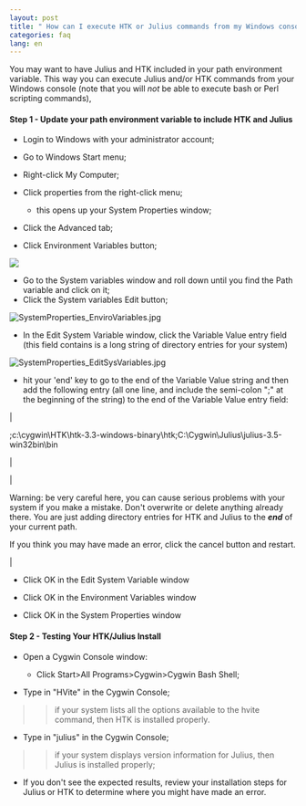 ```yaml
---
layout: post
title: " How can I execute HTK or Julius commands from my Windows console? "
categories: faq
lang: en
---
```


You may want to have Julius and HTK included in your path environment variable.  This way you can execute Julius and/or HTK commands from your Windows console (note that you will _not_ be able to execute bash or Perl scripting commands),

#### Step 1 - Update your path environment variable to include HTK and Julius

*   Login to Windows with your administrator account;

*   Go to Windows Start menu;
*   Right-click My Computer;
*   Click properties from the right-click menu; 
    *   this opens up your System Properties window;
*   Click the Advanced tab;
*   Click Environment Variables button;

![](../../../uploads/Lv/gx/LvgxBNMbC1AS-FQFHz5bYw/SystemProperties.jpg)

*   Go to the System variables window and roll down until you find the Path variable and click on it;
*   Click the System variables Edit button;

![SystemProperties_EnviroVariables.jpg](../../../uploads/wr/_T/wr_TDHwufR9r8oAhjTkL4g/SystemProperties_EnviroVariables.jpg)

*   In the Edit System Variable window, click the Variable Value entry field (this field contains is a long string of directory entries for your system)

![SystemProperties_EditSysVariables.jpg](../../../uploads/ir/pN/irpNA6faAWY5JQo3198a3g/SystemProperties_EditSysVariables.jpg)

*   hit your 'end' key to go to the end of the Variable Value string and then add the following entry (all one line, and include the semi-colon ";" at the beginning of the string) to the end of the Variable Value entry field:          

| 

;c:\cygwin\HTK\htk-3.3-windows-binary\htk;C:\Cygwin\Julius\julius-3.5-win32bin\bin

 |

| 

Warning: be very careful here, you can cause serious problems with your system if you make a mistake. Don't overwrite or delete anything already there.  You are just adding directory entries for HTK and Julius to the **_end_** of your current path.

If you think you may have made an error, click the cancel button and restart. 

 |

*   Click OK in the Edit System Variable window

*   Click OK in the Environment Variables window

*   Click OK in the System Properties window

#### Step 2 - Testing Your HTK/Julius Install

*   Open a Cygwin Console window:
    *   Click Start>All Programs>Cygwin>Cygwin Bash Shell;

*   Type in "HVite" in the Cygwin Console;

> > if your system lists all the options available to the hvite command, then HTK is installed properly.

*   Type in "julius" in the Cygwin Console;

> > if your system displays version information for Julius, then Julius is installed properly;

*   If you don't see the expected results, review your installation steps for Julius or HTK to determine where you might have made an error.
